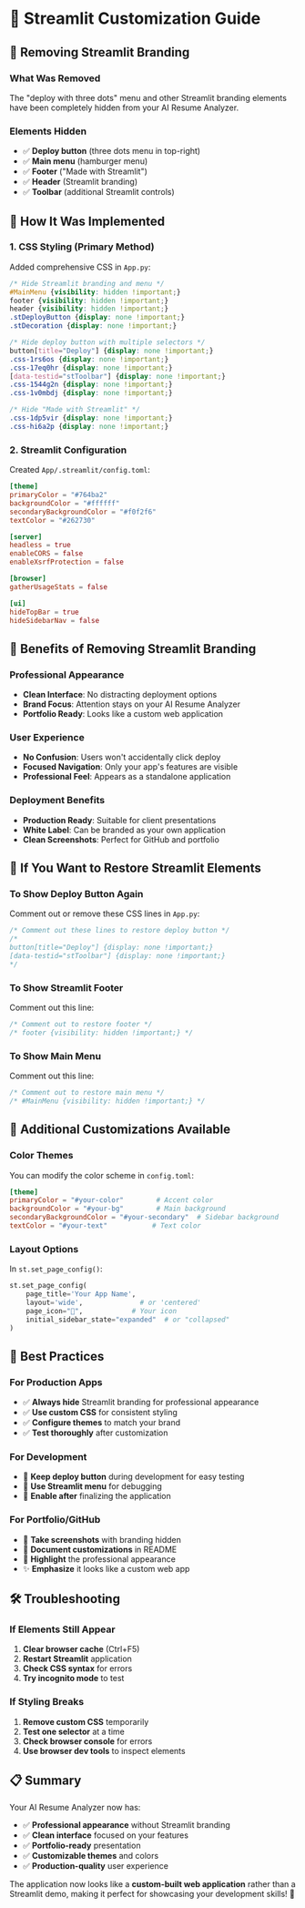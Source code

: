 # 🎨 Streamlit Customization Guide

## 🚫 **Removing Streamlit Branding**

### **What Was Removed**
The "deploy with three dots" menu and other Streamlit branding elements have been completely hidden from your AI Resume Analyzer.

### **Elements Hidden**
- ✅ **Deploy button** (three dots menu in top-right)
- ✅ **Main menu** (hamburger menu)
- ✅ **Footer** ("Made with Streamlit")
- ✅ **Header** (Streamlit branding)
- ✅ **Toolbar** (additional Streamlit controls)

## 🔧 **How It Was Implemented**

### **1. CSS Styling (Primary Method)**
Added comprehensive CSS in `App.py`:

```css
/* Hide Streamlit branding and menu */
#MainMenu {visibility: hidden !important;}
footer {visibility: hidden !important;}
header {visibility: hidden !important;}
.stDeployButton {display: none !important;}
.stDecoration {display: none !important;}

/* Hide deploy button with multiple selectors */
button[title="Deploy"] {display: none !important;}
.css-1rs6os {display: none !important;}
.css-17eq0hr {display: none !important;}
[data-testid="stToolbar"] {display: none !important;}
.css-1544g2n {display: none !important;}
.css-1v0mbdj {display: none !important;}

/* Hide "Made with Streamlit" */
.css-1dp5vir {display: none !important;}
.css-hi6a2p {display: none !important;}
```

### **2. Streamlit Configuration**
Created `App/.streamlit/config.toml`:

```toml
[theme]
primaryColor = "#764ba2"
backgroundColor = "#ffffff"
secondaryBackgroundColor = "#f0f2f6"
textColor = "#262730"

[server]
headless = true
enableCORS = false
enableXsrfProtection = false

[browser]
gatherUsageStats = false

[ui]
hideTopBar = true
hideSidebarNav = false
```

## 🎯 **Benefits of Removing Streamlit Branding**

### **Professional Appearance**
- **Clean Interface**: No distracting deployment options
- **Brand Focus**: Attention stays on your AI Resume Analyzer
- **Portfolio Ready**: Looks like a custom web application

### **User Experience**
- **No Confusion**: Users won't accidentally click deploy
- **Focused Navigation**: Only your app's features are visible
- **Professional Feel**: Appears as a standalone application

### **Deployment Benefits**
- **Production Ready**: Suitable for client presentations
- **White Label**: Can be branded as your own application
- **Clean Screenshots**: Perfect for GitHub and portfolio

## 🔄 **If You Want to Restore Streamlit Elements**

### **To Show Deploy Button Again**
Comment out or remove these CSS lines in `App.py`:

```css
/* Comment out these lines to restore deploy button */
/*
button[title="Deploy"] {display: none !important;}
[data-testid="stToolbar"] {display: none !important;}
*/
```

### **To Show Streamlit Footer**
Comment out this line:

```css
/* Comment out to restore footer */
/* footer {visibility: hidden !important;} */
```

### **To Show Main Menu**
Comment out this line:

```css
/* Comment out to restore main menu */
/* #MainMenu {visibility: hidden !important;} */
```

## 🎨 **Additional Customizations Available**

### **Color Themes**
You can modify the color scheme in `config.toml`:

```toml
[theme]
primaryColor = "#your-color"        # Accent color
backgroundColor = "#your-bg"        # Main background
secondaryBackgroundColor = "#your-secondary"  # Sidebar background
textColor = "#your-text"           # Text color
```

### **Layout Options**
In `st.set_page_config()`:

```python
st.set_page_config(
    page_title='Your App Name',
    layout='wide',              # or 'centered'
    page_icon="🤖",            # Your icon
    initial_sidebar_state="expanded"  # or "collapsed"
)
```

## 🚀 **Best Practices**

### **For Production Apps**
- ✅ **Always hide** Streamlit branding for professional appearance
- ✅ **Use custom CSS** for consistent styling
- ✅ **Configure themes** to match your brand
- ✅ **Test thoroughly** after customization

### **For Development**
- 🔧 **Keep deploy button** during development for easy testing
- 🔧 **Use Streamlit menu** for debugging
- 🔧 **Enable after** finalizing the application

### **For Portfolio/GitHub**
- 📸 **Take screenshots** with branding hidden
- 📝 **Document customizations** in README
- 🎯 **Highlight** the professional appearance
- ✨ **Emphasize** it looks like a custom web app

## 🛠️ **Troubleshooting**

### **If Elements Still Appear**
1. **Clear browser cache** (Ctrl+F5)
2. **Restart Streamlit** application
3. **Check CSS syntax** for errors
4. **Try incognito mode** to test

### **If Styling Breaks**
1. **Remove custom CSS** temporarily
2. **Test one selector** at a time
3. **Check browser console** for errors
4. **Use browser dev tools** to inspect elements

## 📋 **Summary**

Your AI Resume Analyzer now has:
- ✅ **Professional appearance** without Streamlit branding
- ✅ **Clean interface** focused on your features
- ✅ **Portfolio-ready** presentation
- ✅ **Customizable themes** and colors
- ✅ **Production-quality** user experience

The application now looks like a **custom-built web application** rather than a Streamlit demo, making it perfect for showcasing your development skills! 🌟
